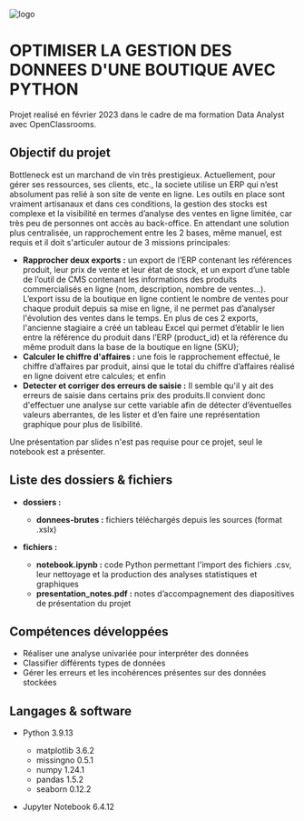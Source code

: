 ![logo](https://github.com/CelineBoutinon/bottleneck/assets/143210563/23947708-df99-407f-a3b2-ff36d9276554)



# OPTIMISER LA GESTION DES DONNEES D'UNE BOUTIQUE AVEC PYTHON

Projet realisé en février 2023 dans le cadre de ma formation Data Analyst avec OpenClassrooms.

## Objectif du projet

Bottleneck est un marchand de vin très prestigieux. 
Actuellement, pour gérer ses ressources, ses clients, etc., la societe utilise un ERP qui n’est absolument pas relié à son site de vente en ligne. Les outils en place sont vraiment artisanaux et dans ces conditions, la
gestion des stocks est complexe et la visibilité en termes d’analyse des ventes en ligne limitée, car très peu de personnes ont accès au back-office. En attendant une solution plus centralisée, un rapprochement
entre les 2 bases, même manuel, est requis et il doit s'articuler autour de 3 missions principales:

* **Rapprocher deux exports :** un export de l’ERP
contenant les références produit, leur prix de vente et leur état de stock, et un export d’une table de l’outil de CMS contenant les informations des produits
commercialisés en ligne (nom, description, nombre de ventes...). L’export issu de la boutique en ligne contient le nombre de ventes pour chaque produit depuis sa mise en ligne, il ne permet pas d’analyser l'évolution des ventes dans le temps. En plus de ces 2 exports, l'ancienne stagiaire a créé un tableau Excel qui permet d’établir le lien entre la référence du produit dans l’ERP
(product_id) et la référence du même produit dans la base de la boutique en ligne (SKU);
* **Calculer le chiffre d'affaires :** une fois le rapprochement effectué, le chiffre d’affaires par produit, ainsi que le total du chiffre d’affaires réalisé en ligne doivent etre calcules; et enfin
* **Detecter et corriger des erreurs de saisie :**
Il semble qu'il y ait des erreurs de saisie dans certains prix des produits.Il convient donc d'effectuer une analyse
sur cette variable afin de détecter d’éventuelles valeurs aberrantes, de les lister et d’en faire une représentation graphique pour plus de lisibilité.

Une présentation par slides n'est pas requise pour ce projet, seul le notebook est a présenter. 


## Liste des dossiers & fichiers

* **dossiers :**
  - **donnees-brutes :** fichiers téléchargés depuis les sources (format .xslx) 


* **fichiers :**
	- **notebook.ipynb :** code Python permettant l'import des fichiers .csv, leur nettoyage et la production des analyses statistiques et graphiques
  - **presentation_notes.pdf :** notes d’accompagnement des diapositives de présentation du projet


## Compétences développées

* Réaliser une analyse univariée pour interpréter des données
* Classifier différents types de données
* Gérer les erreurs et les incohérences présentes sur des données stockées



## Langages & software

* Python 3.9.13
  * matplotlib 3.6.2
  * missingno 0.5.1
  * numpy 1.24.1
  * pandas 1.5.2
  * seaborn 0.12.2
  

* Jupyter Notebook 6.4.12








